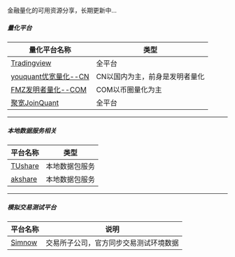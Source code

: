 金融量化的可用资源分享，长期更新中...


##### 量化平台

|量化平台名称   | 类型|
|----- | -----|
|[Tradingview][1] | 全平台|
|[youquant优宽量化--CN][3]  | CN以国内为主，前身是发明者量化|
|[FMZ发明者量化--COM][4]  | COM以币圈量化为主|
|[聚宽JoinQuant][5]  |全平台|

---

##### 本地数据服务相关

|平台名称   | 类型|
|----- | -----|
|[TUshare][2] | 本地数据包服务|
|[akshare][6] | 本地数据包服务|

---

##### 模拟交易测试平台

|平台名称   | 说明|
|----- | -----|
|[Simnow][7] | 交易所子公司，官方同步交易测试环境数据|




[1]: https://www.tradingview.com/
[3]: https://www.youquant.com/sign-up/9725350
[4]: https://www.fmz.com/sign-up/4833862
[5]: https://www.joinquant.com/


[2]: https://tushare.pro/register?reg=504952
[6]: https://akshare.akfamily.xyz/data/futures/futures.html
[7]: https://www.simnow.com.cn/

